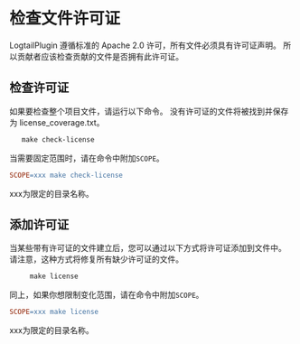 # 检查文件许可证

LogtailPlugin 遵循标准的 Apache 2.0 许可，所有文件必须具有许可证声明。 所以贡献者应该检查贡献的文件是否拥有此许可证。

## 检查许可证

如果要检查整个项目文件，请运行以下命令。 没有许可证的文件将被找到并保存为 license_coverage.txt。

```makefile
   make check-license
```

当需要固定范围时，请在命令中附加`SCOPE`。

```makefile
SCOPE=xxx make check-license
```

xxx为限定的目录名称。

## 添加许可证

当某些带有许可证的文件建立后，您可以通过以下方式将许可证添加到文件中。 请注意，这种方式将修复所有缺少许可证的文件。

```makefile
     make license
```

同上，如果你想限制变化范围，请在命令中附加`SCOPE`。

```makefile
SCOPE=xxx make license
```

xxx为限定的目录名称。
